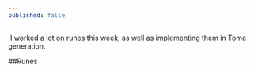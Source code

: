 ```yaml
---
published: false
---
```


![]()
I worked a lot on runes this week, as well as implementing them in Tome generation.

<!--excerpt-->

##Runes